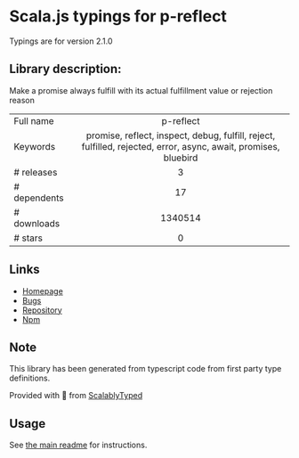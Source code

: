 
# Scala.js typings for p-reflect

Typings are for version 2.1.0

## Library description:
Make a promise always fulfill with its actual fulfillment value or rejection reason

|                    |                 |
| ------------------ | :-------------: |
| Full name          | p-reflect |
| Keywords           | promise, reflect, inspect, debug, fulfill, reject, fulfilled, rejected, error, async, await, promises, bluebird |
| # releases         | 3 |
| # dependents       | 17 |
| # downloads        | 1340514 |
| # stars            | 0 |

## Links
- [Homepage](https://github.com/sindresorhus/p-reflect#readme)
- [Bugs](https://github.com/sindresorhus/p-reflect/issues)
- [Repository](https://github.com/sindresorhus/p-reflect)
- [Npm](https://www.npmjs.com/package/p-reflect)
    


## Note
This library has been generated from typescript code from first party type definitions.

Provided with :purple_heart: from [ScalablyTyped](https://github.com/oyvindberg/ScalablyTyped)

## Usage
See [the main readme](../../readme.md) for instructions.


